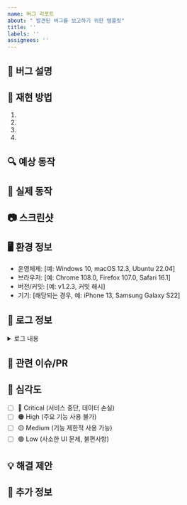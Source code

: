 ```yaml
---
name: 버그 리포트
about: " 발견된 버그를 보고하기 위한 템플릿"
title: ''
labels: ''
assignees: ''
---
```


## 🐞 버그 설명
<!-- 발견한 버그에 대한 명확하고 간결한 설명 -->

## 🔄 재현 방법
<!-- 버그를 재현하는 단계 -->
1. 
2. 
3. 
4. 

## 🔍 예상 동작
<!-- 정상적으로 작동했다면 어떻게 되었어야 하는지 설명 -->

## 📱 실제 동작
<!-- 실제로 어떻게 동작했는지 설명 -->

## 📷 스크린샷
<!-- 가능하다면 문제를 설명하는 스크린샷 첨부 -->

## 🖥️ 환경 정보
<!-- 버그가 발생한 환경 정보 -->
- 운영체제: [예: Windows 10, macOS 12.3, Ubuntu 22.04]
- 브라우저: [예: Chrome 108.0, Firefox 107.0, Safari 16.1]
- 버전/커밋: [예: v1.2.3, 커밋 해시]
- 기기: [해당되는 경우, 예: iPhone 13, Samsung Galaxy S22]

## 💾 로그 정보
<!-- 관련 로그 정보가 있다면 첨부 (민감한 정보는 제거) -->
<details>
<summary>로그 내용</summary>
여기에 로그를 붙여넣으세요
</details>

## 🔗 관련 이슈/PR
<!-- 관련된 이슈나 PR이 있다면 링크 -->

## 🚨 심각도
<!-- 버그의 심각도 선택 -->
- [ ] 🔴 Critical (서비스 중단, 데이터 손실)
- [ ] 🟠 High (주요 기능 사용 불가)
- [ ] 🟡 Medium (기능 제한적 사용 가능)
- [ ] 🟢 Low (사소한 UI 문제, 불편사항)

## 💡 해결 제안
<!-- 버그 해결을 위한 제안이 있다면 작성 -->

## 📝 추가 정보
<!-- 문제 해결에 도움이 될 만한 추가 정보 -->

